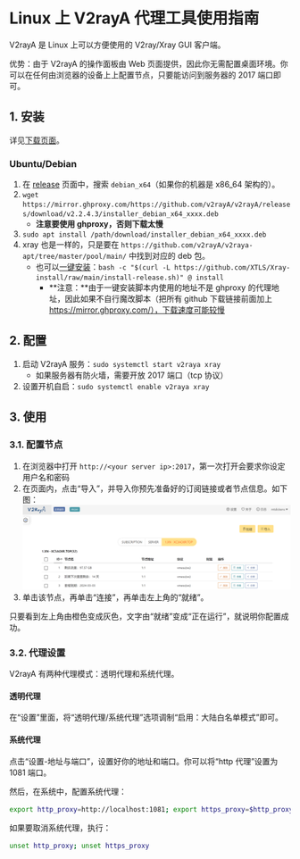 # Linux 上 V2rayA 代理工具使用指南

V2rayA 是 Linux 上可以方便使用的 V2ray/Xray GUI 客户端。

优势：由于 V2rayA 的操作面板由 Web 页面提供，因此你无需配置桌面环境。你可以在任何由浏览器的设备上上配置节点，只要能访问到服务器的 2017 端口即可。

## 1. 安装

详见[下载页面](https://v2raya.org/docs/prologue/installation/)。

### Ubuntu/Debian

1. 在 [release](https://github.com/v2rayA/v2rayA/releases) 页面中，搜索 `debian_x64`（如果你的机器是 x86_64 架构的）。
2. `wget https://mirror.ghproxy.com/https://github.com/v2rayA/v2rayA/releases/download/v2.2.4.3/installer_debian_x64_xxxx.deb`
    - **注意要使用 ghproxy，否则下载太慢**
3. `sudo apt install /path/download/installer_debian_x64_xxxx.deb`
4. xray 也是一样的，只是要在 `https://github.com/v2rayA/v2raya-apt/tree/master/pool/main/` 中找到对应的 deb 包。
    - 也可以[一键安装](https://github.com/XTLS/Xray-install)：`bash -c "$(curl -L https://github.com/XTLS/Xray-install/raw/main/install-release.sh)" @ install`
        - **注意：**由于一键安装脚本内使用的地址不是 ghproxy 的代理地址，因此如果不自行魔改脚本（把所有 github 下载链接前面加上 https://mirror.ghproxy.com/），下载速度可能较慢

## 2. 配置

1. 启动 V2rayA 服务：`sudo systemctl start v2raya xray`
    - 如果服务器有防火墙，需要开放 2017 端口（tcp 协议）
2. 设置开机自启：`sudo systemctl enable v2raya xray`

## 3. 使用

### 3.1. 配置节点

1. 在浏览器中打开 `http://<your server ip>:2017`，第一次打开会要求你设定用户名和密码
2. 在页面内，点击“导入”，并导入你预先准备好的订阅链接或者节点信息。如下图：
    ![V2rayA](image.png)
3. 单击该节点，再单击“连接”，再单击左上角的“就绪”。

只要看到左上角由橙色变成灰色，文字由“就绪”变成“正在运行”，就说明你配置成功。

### 3.2. 代理设置

V2rayA 有两种代理模式：透明代理和系统代理。

#### 透明代理

在“设置”里面，将“透明代理/系统代理”选项调制“启用：大陆白名单模式”即可。

#### 系统代理

点击“设置-地址与端口”，设置好你的地址和端口。你可以将“http 代理”设置为 1081 端口。

然后，在系统中，配置系统代理：

```bash
export http_proxy=http://localhost:1081; export https_proxy=$http_proxy
```

如果要取消系统代理，执行：

```bash
unset http_proxy; unset https_proxy
```